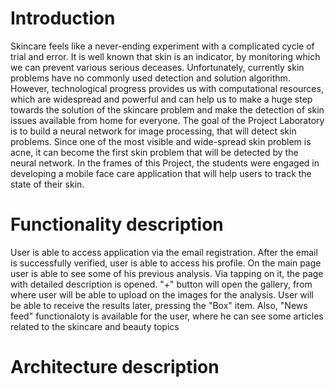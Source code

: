 # Introduction
Skincare feels like a never-ending experiment with a complicated cycle of trial and error. It is well known that skin is an indicator, by monitoring which we can prevent various serious deceases.
Unfortunately, currently skin problems have no commonly used detection and solution algorithm. However, technological progress provides us with computational resources, which are widespread and powerful and can help us to make a huge step towards the solution of the skincare problem and make the detection of skin issues available from home for everyone.
The goal of the Project Laboratory is to build a neural network for image processing, that will detect skin problems. Since one of the most visible and wide-spread skin problem is acne, it can become the first skin problem that will be detected by the neural network.
In the frames of this Project, the students were  engaged in developing a mobile face care application that will help users to track the state of their skin.


# Functionality description
User is able to access application via the email registration. After the email is successfully verified, user is able to access his profile. On the main page user is able to see some of his previous analysis. Via tapping on it, the page with detailed description is opened. "+" button will open the gallery, from where user will be able to upload on the images for the analysis. User will be able to receive the results later, pressing the "Box" item. Also, "News feed" functionaloty is available for the user, where he can see some articles related to the skincare and beauty topics


# Architecture description



